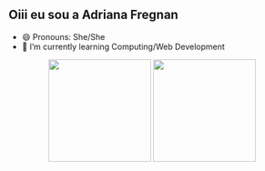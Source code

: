 






## Oiii eu sou a Adriana Fregnan
- 😄 Pronouns: She/She
- 🌱 I’m currently learning Computing/Web Development 

<div align="center">
  
  <img height="180em" src="https://github-readme-stats.vercel.app/api?username=adrianafregnan&show_icons=true&theme=dark&include_all_commits=true&count_private=true"/>
  <img height="180em" src="https://github-readme-stats.vercel.app/api/top-langs/?username=adrianafregnan&layout=compact&langs_count=7&theme=dark"/>
</div>